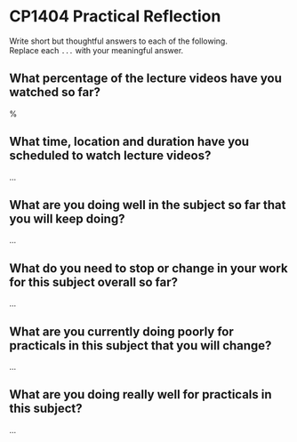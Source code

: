 # CP1404 Practical Reflection

Write short but thoughtful answers to each of the following.  
Replace each `...` with your meaningful answer.

## What percentage of the lecture videos have you watched so far?

%

## What time, location and duration have you scheduled to watch lecture videos?

...

## What are you doing well in the subject so far that you will keep doing?

...

## What do you need to stop or change in your work for this subject overall so far?

...

## What are you currently doing poorly for practicals in this subject that you will change?

...

## What are you doing really well for practicals in this subject?

...
